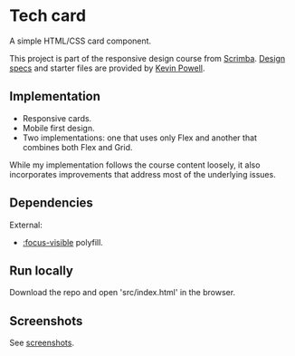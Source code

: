 # Tech card

A simple HTML/CSS card component.

This project is part of the responsive design course from [Scrimba](https://scrimba.com/). [Design specs](https://xd.adobe.com/spec/3bcaad42-bd8a-415e-6274-08b282cfb769-4dfb/) and starter files are provided by [Kevin Powell](https://github.com/kevin-powell/reponsive-web-design-bootcamp).

## Implementation

* Responsive cards.
* Mobile first design.
* Two implementations: one that uses only Flex and another that combines both Flex and Grid.

While my implementation follows the course content loosely, it also incorporates improvements that address most of the underlying issues.

## Dependencies

External:

* [:focus-visible](https://github.com/WICG/focus-visible) polyfill.

## Run locally

Download the repo and open 'src/index.html' in the browser.

## Screenshots

See [screenshots](screenshots/).
